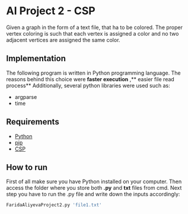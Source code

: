 # AI Project 2 - CSP
Given a graph in the form of a text file, that ha to be colored. The  proper vertex coloring is such that each vertex is assigned a color and no two adjacent vertices are assigned the same color.

## Implementation
The following program is written in Python programming language. The reasons behind this choice were **faster execution** ,** easier file read process**
Additionally, several python libraries were used such as:

- argparse
- time

## Requirements
- [Python](https://www.python.org/downloads/)
- [pip](https://pip.pypa.io/en/stable/installing/)
- [CSP](https://en.wikipedia.org/wiki/Constraint_satisfaction_problem)


## How to run
First of all make sure you have Python installed on your computer. Then access the folder where you store both **.py** and **txt** files from cmd. Next step you have to run the .py file and write down the inputs accordingly:

```bash
FaridaAliyevaProject2.py 'file1.txt'
```
